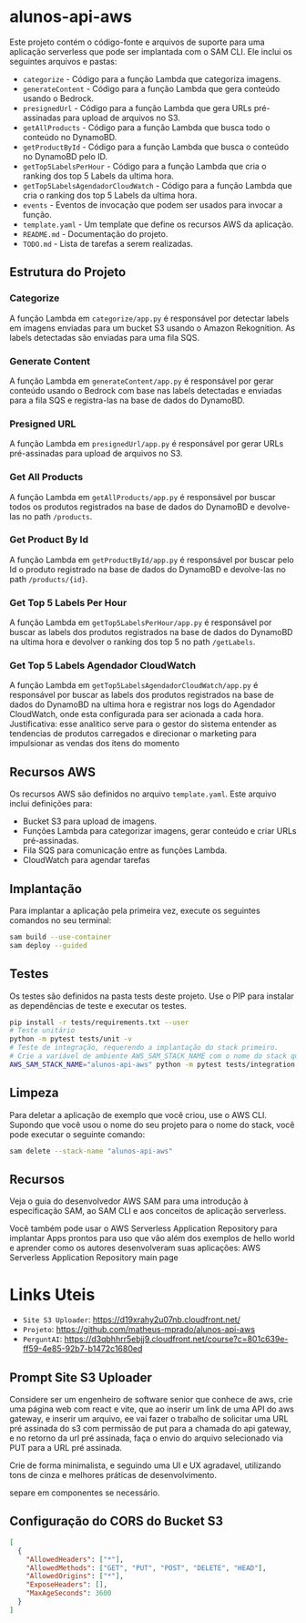 # alunos-api-aws

Este projeto contém o código-fonte e arquivos de suporte para uma aplicação serverless que pode ser implantada com o SAM CLI. Ele inclui os seguintes arquivos e pastas:

- `categorize` - Código para a função Lambda que categoriza imagens.
- `generateContent` - Código para a função Lambda que gera conteúdo usando o Bedrock.
- `presignedUrl` - Código para a função Lambda que gera URLs pré-assinadas para upload de arquivos no S3.
- `getAllProducts` - Código para a função Lambda que busca todo o conteúdo no DynamoBD.
- `getProductById` - Código para a função Lambda que busca o conteúdo no DynamoBD pelo ID.
- `getTop5LabelsPerHour` - Código para a função Lambda que cria o ranking dos top 5 Labels da ultima hora.
- `getTop5LabelsAgendadorCloudWatch` - Código para a função Lambda que cria o ranking dos top 5 Labels da ultima hora.
- `events` - Eventos de invocação que podem ser usados para invocar a função.
- `template.yaml` - Um template que define os recursos AWS da aplicação.
- `README.md` - Documentação do projeto.
- `TODO.md` - Lista de tarefas a serem realizadas.

## Estrutura do Projeto

### Categorize

A função Lambda em `categorize/app.py` é responsável por detectar labels em imagens enviadas para um bucket S3 usando o Amazon Rekognition. As labels detectadas são enviadas para uma fila SQS.

### Generate Content

A função Lambda em `generateContent/app.py` é responsável por gerar conteúdo usando o Bedrock com base nas labels detectadas e enviadas para a fila SQS e registra-las na base de dados do DynamoBD.

### Presigned URL

A função Lambda em `presignedUrl/app.py` é responsável por gerar URLs pré-assinadas para upload de arquivos no S3.

### Get All Products

A função Lambda em `getAllProducts/app.py` é responsável por buscar todos os produtos registrados na base de dados do DynamoBD e devolve-las no path `/products`.

### Get Product By Id

A função Lambda em `getProductById/app.py` é responsável por buscar pelo Id o produto registrado na base de dados do DynamoBD e devolve-las no path `/products/{id}`.

### Get Top 5 Labels Per Hour

A função Lambda em `getTop5LabelsPerHour/app.py` é responsável por buscar as labels dos produtos registrados na base de dados do DynamoBD na ultima hora e devolver o ranking dos top 5 no path `/getLabels`.

### Get Top 5 Labels Agendador CloudWatch

A função Lambda em `getTop5LabelsAgendadorCloudWatch/app.py` é responsável por buscar as labels dos produtos registrados na base de dados do DynamoBD na ultima hora e registrar nos logs do Agendador CloudWatch, onde esta configurada para ser acionada a cada hora.
Justificativa: esse analitico serve para o gestor do sistema entender as tendencias de produtos carregados e direcionar o marketing para impulsionar as vendas dos itens do momento

## Recursos AWS

Os recursos AWS são definidos no arquivo `template.yaml`. Este arquivo inclui definições para:

- Bucket S3 para upload de imagens.
- Funções Lambda para categorizar imagens, gerar conteúdo e criar URLs pré-assinadas.
- Fila SQS para comunicação entre as funções Lambda.
- CloudWatch para agendar tarefas

## Implantação

Para implantar a aplicação pela primeira vez, execute os seguintes comandos no seu terminal:

```bash
sam build --use-container
sam deploy --guided
```

## Testes

Os testes são definidos na pasta tests deste projeto. Use o PIP para instalar as dependências de teste e executar os testes.

```bash
pip install -r tests/requirements.txt --user
# Teste unitário
python -m pytest tests/unit -v
# Teste de integração, requerendo a implantação do stack primeiro.
# Crie a variável de ambiente AWS_SAM_STACK_NAME com o nome do stack que estamos testando
AWS_SAM_STACK_NAME="alunos-api-aws" python -m pytest tests/integration -v
```

## Limpeza

Para deletar a aplicação de exemplo que você criou, use o AWS CLI. Supondo que você usou o nome do seu projeto para o nome do stack, você pode executar o seguinte comando:

```bash
sam delete --stack-name "alunos-api-aws"
```

## Recursos

Veja o guia do desenvolvedor AWS SAM para uma introdução à especificação SAM, ao SAM CLI e aos conceitos de aplicação serverless.

Você também pode usar o AWS Serverless Application Repository para implantar Apps prontos para uso que vão além dos exemplos de hello world e aprender como os autores desenvolveram suas aplicações: AWS Serverless Application Repository main page

# Links Uteis

- `Site S3 Uploader`: https://d19xrahy2u07nb.cloudfront.net/
- `Projeto`: https://github.com/matheus-mprado/alunos-api-aws
- `PerguntAI`: https://d3qbhhrr5ebjj9.cloudfront.net/course?c=801c639e-ff59-4e85-92b7-b1472c1680ed

## Prompt Site S3 Uploader

Considere ser um engenheiro de software senior que conhece de aws, crie uma página web com react e vite, que ao inserir um link de uma API do aws gateway, e inserir um arquivo, ee vai fazer o trabalho de solicitar uma URL pré assinada do s3 com permissão de put para a chamada do api gateway, e no retorno da url pré assinada, faça o envio do arquivo selecionado via PUT para a URL pré assinada.

Crie de forma minimalista, e seguindo uma UI e UX agradavel, utilizando tons de cinza e melhores práticas de desenvolvimento.

separe em componentes se necessário.

## Configuração do CORS do Bucket S3

```json
[
  {
    "AllowedHeaders": ["*"],
    "AllowedMethods": ["GET", "PUT", "POST", "DELETE", "HEAD"],
    "AllowedOrigins": ["*"],
    "ExposeHeaders": [],
    "MaxAgeSeconds": 3600
  }
]
```
